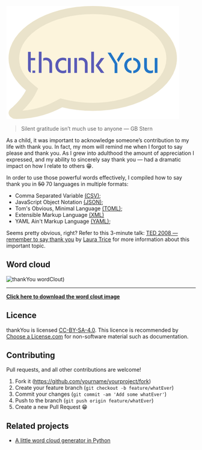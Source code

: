 ![thankYou logo](https://github.com/bhdicaire/thankYou/raw/master/img/logo.png)

> Silent gratitude isn’t much use to anyone — GB Stern

As a child, it was important to acknowledge someone’s contribution to my life with thank you. In fact, my mom will remind me when I forgot to say please and thank you. As I grew into adulthood the amount of appreciation I expressed, and my ability to sincerely say thank you — had a dramatic impact on how I relate to others :grin:.

In order to use those powerful words effectively, I compiled how to say thank you in ~~50~~ 70 languages in multiple formats:
* Comma Separated Variable [(CSV)](https://www.ietf.org/rfc/rfc4180.txt);
* JavaScript Object Notation [(JSON)](https://www.json.org/);
* Tom's Obvious, Minimal Language [(TOML)](https://github.com/toml-lang/toml);
* Extensible Markup Language [(XML)](https://www.w3.org/TR/xml/)
* YAML Ain't Markup Language [(YAML)](http://yaml.org/);

Seems pretty obvious, right? Refer to this 3-minute talk: [TED 2008 — remember to say thank you](https://www.ted.com/talks/laura_trice_suggests_we_all_say_thank_you) by [Laura Trice](http://www.drlauramd.com/) for more information about this important topic.

## Word cloud
![thankYou wordClout](https://github.com/bhdicaire/solarized/raw/master/img/thankYou%20(clout).png))

___
**[Click here to download the word clout image](https://github.com/bhdicaire/thankYou/raw/master/thankYou%20(clout).png)**
## Licence

thankYou is licensed [CC-BY-SA-4.0](https://github.com/bhdicaire/solarized/raw/master/LICENCSE). This licence is recommended by [Choose a License.com](https://choosealicense.com/) for non-software material such as documentation.
## Contributing
Pull requests, and all other contributions are welcome!

1. Fork it (<https://github.com/yourname/yourproject/fork>)
2. Create your feature branch (`git checkout -b feature/whatEver`)
3. Commit your changes (`git commit -am 'Add some whatEver'`)
4. Push to the branch (`git push origin feature/whatEver`)
5. Create a new Pull Request :grin:

## Related projects

* [A little word cloud generator in Python](https://github.com/amueller/word_cloud)